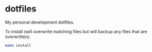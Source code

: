 # dotfiles
My personal development dotfiles.

To install (will overwrite matching files but will backup any files that are overwritten).
```bash
make install
```

